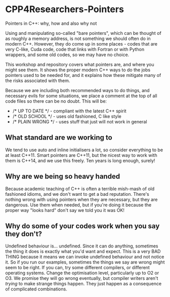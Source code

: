 # CPP4Researchers-Pointers
Pointers in C++: why, how and also why not

Using and manipulating so-called "bare pointers", which can be thought of as roughly a memory address,
is not something we should often do in modern C++.
However, they do come up in some places - codes that are very C-like, Cuda code,
code that links with Fortran or with Python wrappers, and some old codes, so we may have no choice.

This workshop and repository covers what pointers are, and where you might see them.
It shows the proper modern C++ ways to do the jobs pointers used to be needed for,
and it explains how these mitigate many of the risks associated with them.

Because we are including both recommended ways to do things, and necessary
evils for some situations, we place a comment at the top of all code files
so there can be no doubt.
This will be:
* /\* UP TO DATE \*/ - compliant with the latest C++ spirit
* /\* OLD SCHOOL \*/ - uses old fashioned, C like style
* /\* PLAIN WRONG \*/ - uses stuff that just will not work in general

## What standard are we working to

We tend to use auto and inline initialisers a lot, so consider everything
to be at least C++11. Smart pointers are C++11, but the nicest way
to work with them is C++14, and we use this freely. Ten years is long enough, surely!

## Why are we being so heavy handed

Because academic teaching of C++ is often a terrible mish-mash of old
fashioned idioms, and we don't want to get a bad reputation. There's nothing wrong
with using pointers when they are necessary, but they are dangerous.
Use them when needed, but if you're doing it because the proper way
"looks hard" don't say we told you it was OK!

## Why do some of your codes work when you say they don't?

Undefined behaviour is... undefined. Since it can do anything, sometimes
the thing it does is exactly what you'd want and expect.
This is a very BAD THING because it means we can invoke undefined behaviour
and not notice it. So if you run our examples, sometimes the things we
say are wrong might seem to be right. If you can, try some different
compilers, or different operating systems. Change the optimisation level,
particularly up to O2 or O3. We promise they will go wrong eventually, but
compiler writers aren't _trying_ to make strange things happen. They just happen
as a consequence of complicated combinations.

